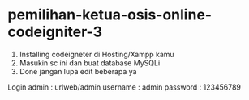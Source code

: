 # pemilihan-ketua-osis-online-codeigniter-3
1. Installing codeigneter di Hosting/Xampp kamu
2. Masukin sc ini dan buat database MySQLi
3. Done jangan lupa edit beberapa ya

Login admin : urlweb/admin 
username : admin
password : 123456789
